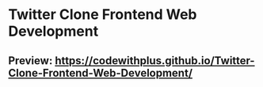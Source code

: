 # Twitter Clone Frontend Web Development

## Preview: https://codewithplus.github.io/Twitter-Clone-Frontend-Web-Development/
